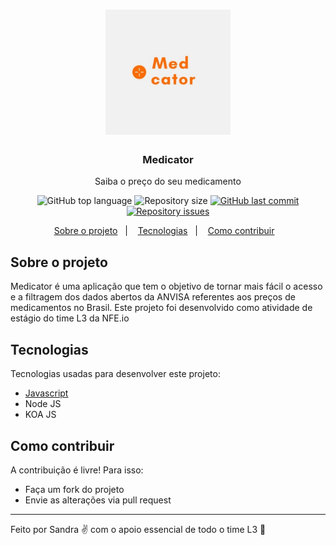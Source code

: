 <h1 align="center">
	<img alt="Logo" src="./public/logo.jpg" width="200px" />
</h1>

<h3 align="center">
  Medicator
</h3>

<p align="center">Saiba o preço do seu medicamento</p>

<p align="center">
  <img alt="GitHub top language" src="https://img.shields.io/github/languages/top/sandralcouto/medicator">
  
  <img alt="Repository size" src="https://img.shields.io/github/repo-size/sandralcouto/medicator">
  
  <a href="https://github.com/EliasGcf/readme-template/commits/master">
    <img alt="GitHub last commit" src="https://img.shields.io/github/last-commit/sandralcouto/medicator">
  </a>
  
  <a href="https://github.com/EliasGcf/readme-template/issues">
    <img alt="Repository issues" src="https://img.shields.io/github/issues/sandralcouto/medicator">
  </a>
</p>

<p align="center">
  <a href="#-sobre-o-projeto">Sobre o projeto</a>&nbsp;&nbsp;&nbsp;|&nbsp;&nbsp;&nbsp;
  <a href="#-tecnologias">Tecnologias</a>&nbsp;&nbsp;&nbsp;|&nbsp;&nbsp;&nbsp;
  <a href="#-como-contribuir">Como contribuir</a>&nbsp;&nbsp;&nbsp;
</p>

## Sobre o projeto

Medicator é uma aplicação que tem o objetivo de tornar mais fácil o acesso e a filtragem dos dados abertos da ANVISA referentes aos preços de medicamentos no Brasil. Este projeto foi desenvolvido como atividade de estágio do time L3 da NFE.io

## Tecnologias

Tecnologias usadas para desenvolver este projeto:

- [Javascript](https://vuejs.org/)
- Node JS
- KOA JS

## Como contribuir

A contribuição é livre! Para isso:
- Faça um fork do projeto
- Envie as alterações via pull request


---

Feito por Sandra ✌ com o apoio essencial de todo o time L3 💚